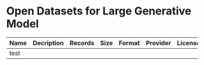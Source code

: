# Open Datasets for Large Generative Model


| Name | Decription | Records | Size | Format | Provider | License | URL |
|------|------------|---------|------|--------|----------|---------|-----|
| test |            |         |      |        |          |         |     |
